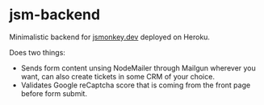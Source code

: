 # jsm-backend
Minimalistic backend for [jsmonkey.dev](https://jsmonkey.dev) deployed on Heroku.

Does two things:
- Sends form content unsing NodeMailer through Mailgun wherever you want, can also create tickets in some CRM of your choice.
- Validates Google reCaptcha score that is coming from the front page before form submit.
